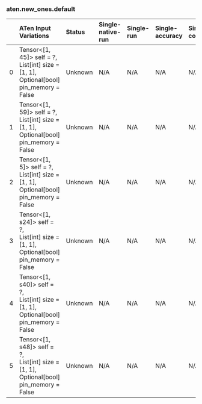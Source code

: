 ### aten.new_ones.default
|    | ATen Input Variations                                                                       | Status   | Single-native-run   | Single-run   | Single-accuracy   | Single-converted   |
|---:|:--------------------------------------------------------------------------------------------|:---------|:--------------------|:-------------|:------------------|:-------------------|
|  0 | Tensor<[1, 45]> self = ?,<br>List[int] size = [1, 1],<br>Optional[bool] pin_memory = False  | Unknown  | N/A                 | N/A          | N/A               | N/A                |
|  1 | Tensor<[1, 59]> self = ?,<br>List[int] size = [1, 1],<br>Optional[bool] pin_memory = False  | Unknown  | N/A                 | N/A          | N/A               | N/A                |
|  2 | Tensor<[1, 5]> self = ?,<br>List[int] size = [1, 1],<br>Optional[bool] pin_memory = False   | Unknown  | N/A                 | N/A          | N/A               | N/A                |
|  3 | Tensor<[1, s24]> self = ?,<br>List[int] size = [1, 1],<br>Optional[bool] pin_memory = False | Unknown  | N/A                 | N/A          | N/A               | N/A                |
|  4 | Tensor<[1, s40]> self = ?,<br>List[int] size = [1, 1],<br>Optional[bool] pin_memory = False | Unknown  | N/A                 | N/A          | N/A               | N/A                |
|  5 | Tensor<[1, s48]> self = ?,<br>List[int] size = [1, 1],<br>Optional[bool] pin_memory = False | Unknown  | N/A                 | N/A          | N/A               | N/A                |

